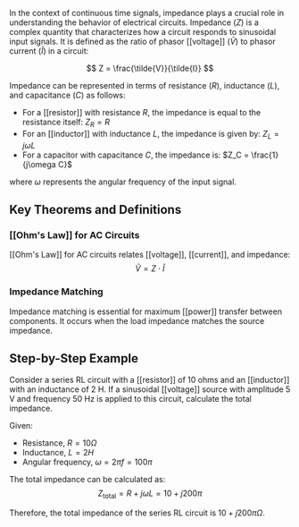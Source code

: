 
In the context of continuous time signals, impedance plays a crucial role in understanding the behavior of electrical circuits. Impedance ($Z$) is a complex quantity that characterizes how a circuit responds to sinusoidal input signals. It is defined as the ratio of phasor [[voltage]] ($\tilde{V}$) to phasor current ($\tilde{I}$) in a circuit:

$$ Z = \frac{\tilde{V}}{\tilde{I}} $$

Impedance can be represented in terms of resistance ($R$), inductance ($L$), and capacitance ($C$) as follows:

- For a [[resistor]] with resistance $R$, the impedance is equal to the resistance itself: $Z_R = R$
- For an [[inductor]] with inductance $L$, the impedance is given by: $Z_L = j\omega L$
- For a capacitor with capacitance $C$, the impedance is: $Z_C = \frac{1}{j\omega C}$

where $\omega$ represents the angular frequency of the input signal.

## Key Theorems and Definitions

### [[Ohm's Law]] for AC Circuits
[[Ohm's Law]] for AC circuits relates [[voltage]], [[current]], and impedance:
$$ \tilde{V} = Z \cdot \tilde{I} $$

### Impedance Matching
Impedance matching is essential for maximum [[power]] transfer between components. It occurs when the load impedance matches the source impedance.

## Step-by-Step Example

Consider a series RL circuit with a [[resistor]] of 10 ohms and an [[inductor]] with an inductance of 2 H. If a sinusoidal [[voltage]] source with amplitude 5 V and frequency 50 Hz is applied to this circuit, calculate the total impedance.

Given:
- Resistance, $R = 10 \Omega$
- Inductance, $L = 2 H$
- Angular frequency, $\omega = 2\pi f = 100\pi$

The total impedance can be calculated as:
$$ Z_{\text{total}} = R + j\omega L = 10 + j200\pi $$

Therefore, the total impedance of the series RL circuit is $10 + j200\pi \Omega$.